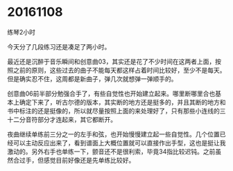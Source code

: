 # 20161108

练琴2小时

今天分了几段练习还是凑足了两小时。

最近还是沉醉于音乐瞬间和创意曲03，其实还是花了不少时间在这两者上面，按照之前的原则，这些过去的曲子不能每天都这样占着时间比较好，至少不是每天。但是确实忍不住，这周都是新曲子，弹几次就想弹一弹顺手的。

创意曲06前半部分勉强合手了，有些自觉性也开始建立起来。哪里断哪里合也基本上确定下来了，听古尔德的版本，其实断的地方还是挺多的，并且其断的地方和书中标注的还是挺像的，所以就尽量按照上面的来处理好了，只有那些小连线的三十二分音符部分才连起来，其它都断开。

夜曲继续单练前三分之一的左手和弦，也开始慢慢建立起一些自觉性。几个位置已经可以主动反应出来了，看到谱面上大概位置就可以直接作出手型，这也是挺让我激动的。另外右手也单练一下，颤音还不是很利索，毕竟34指比较迟钝。之前虽然合过手，但感觉目前好像还是先单练比较好。
